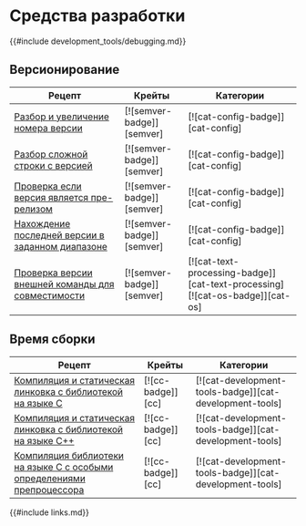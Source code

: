 # Средства разработки

{{#include development_tools/debugging.md}}

## Версионирование

Рецепт | Крейты | Категории
--- | --- | ---
[Разбор и увеличение номера версии] | [![semver-badge]][semver] | [![cat-config-badge]][cat-config]
[Разбор сложной строки с версией] | [![semver-badge]][semver] | [![cat-config-badge]][cat-config]
[Проверка если версия является пре-релизом] | [![semver-badge]][semver] | [![cat-config-badge]][cat-config]
[Нахождение последней версии в заданном диапазоне] | [![semver-badge]][semver] | [![cat-config-badge]][cat-config]
[Проверка версии внешней команды для совместимости] | [![semver-badge]][semver] | [![cat-text-processing-badge]][cat-text-processing] [![cat-os-badge]][cat-os]

## Время сборки

Рецепт | Крейты | Категории
--- | --- | ---
[Компиляция и статическая линковка с библиотекой на языке C] | [![cc-badge]][cc] | [![cat-development-tools-badge]][cat-development-tools]
[Компиляция и статическая линковка с библиотекой на языке C++] | [![cc-badge]][cc] | [![cat-development-tools-badge]][cat-development-tools]
[Компиляция библиотеки на языке C с особыми определениями препроцессора] | [![cc-badge]][cc] | [![cat-development-tools-badge]][cat-development-tools]

{{#include links.md}}


[Разбор и увеличение номера версии]: development_tools/versioning.html#parse-and-increment-a-version-string
[Разбор сложной строки с версией]: development_tools/versioning.html#parse-a-complex-version-string
[Проверка если версия является пре-релизом]: development_tools/versioning.html#check-if-given-version-is-pre-release
[Нахождение последней версии в заданном диапазоне]: development_tools/versioning.html#find-the-latest-version-satisfying-given-range
[Проверка версии внешней команды для совместимости]: development_tools/versioning.html#check-external-command-version-for-compatibility
[Компиляция и статическая линковка с библиотекой на языке C]: development_tools/build_tools.html#compile-and-link-statically-to-a-bundled-c-library
[Компиляция и статическая линковка с библиотекой на языке C++]: development_tools/build_tools.html#compile-and-link-statically-to-a-bundled-c-library-1
[Компиляция библиотеки на языке C с особыми определениями препроцессора]: development_tools/build_tools.html#compile-a-c-library-while-setting-custom-defines